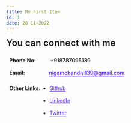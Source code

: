 ```yaml
---
title: My First Item
id: 1
date: 28-11-2022
---
```


<div style="font-weight: 600;font-size: 1.5rem; margin:1rem 0rem">You can connect with me </div>

<div style="display:flex ; 
     align-items:center; 
     font-weight:bold;
     padding: 0.5rem; ">Phone No: 
     <div style="
        font-weight:500;
        margin-left:1.4rem;
        padding:0rem 1rem;
        "> +918787095139
     </div>
</div>

<div style="display:flex ; 
     align-items:center; 
     font-weight:bold;
     padding: 0.5rem; ">Email: 
     <div style="
        font-weight:500;
        padding:0 4rem;"><a href="#" style="color: #531fff; text-underline-position: under;">nigamchandni139@gmail.com</a>
    </div>
</div>

<div style="display:flex ;
     font-weight:bold; 
     padding:1rem 0.5rem;">Other Links: 
     <div style="
        font-weight:600;"> 
        <ul style="display: flex;
        flex-direction:column;
        gap:1rem;
        margin: 0rem;
        ">
        <li>
            <a href="https://github.com/chandninigam" style="color: #531fff;text-underline-position: under;font-weight: 400;">Github </a>
        </li>
        <li>
            <a href="https://linkedin.com/in/chandni-nigam/" style="color: #531fff;text-underline-position: under;font-weight: 400;">LinkedIn </a>
        </li>
        <li>
            <a href="https://twitter.com/nigamchandni139" style="color: #531fff;text-underline-position: under;font-weight: 400;">Twitter </a>
        </li>
        </ul>
     </div>
</div>
